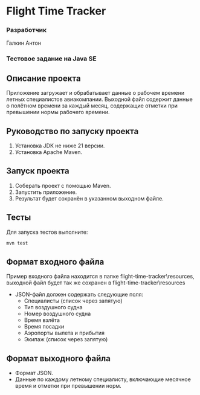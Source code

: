 # Flight Time Tracker

### Разработчик
  Галкин Антон

### Тестовое задание на Java SE

## Описание проекта

Приложение загружает и обрабатывает данные о рабочем времени летных специалистов авиакомпании.
Выходной файл содержит данные о полётном времени за каждый месяц, содержащие отметки при превышении нормы рабочего 
времени.

## Руководство по запуску проекта

1. Установка JDK не ниже 21 версии.
2. Установка Apache Maven.

## Запуск проекта

1. Соберать проект c помощью Maven.
2. Запустить приложение.
3. Результат будет сохранён в указанном выходном файле.

## Тесты

Для запуска тестов выполните:

```bash
mvn test
```

## Формат входного файла

Пример входного файла находится в папке flight-time-tracker\resources, выходной файл будет так же сохранен в
flight-time-tracker\resources

- JSON-файл должен содержать следующие поля:
    - Специалисты (список через запятую)
    - Тип воздушного судна
    - Номер воздушного судна
    - Время взлёта
    - Время посадки
    - Аэропорты вылета и прибытия
    - Экипаж (список через запятую)

## Формат выходного файла

- Формат JSON.
- Данные по каждому летному специалисту, включающие месячное время и отметки при превышении норм.
